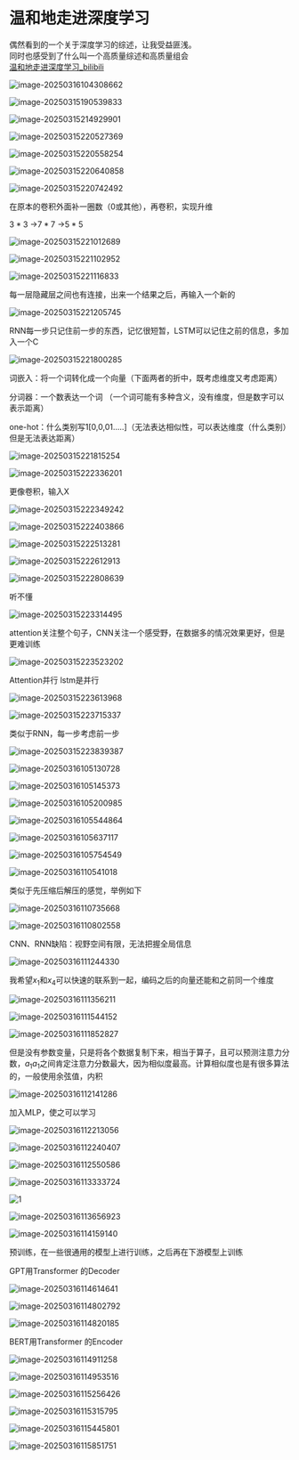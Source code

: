 # 温和地走进深度学习

偶然看到的一个关于深度学习的综述，让我受益匪浅。  
同时也感受到了什么叫一个高质量综述和高质量组会  
[温和地走进深度学习_bilibili](https://www.bilibili.com/video/BV1Sr421u7eF/?spm_id_from=333.337.search-card.all.click&vd_source=4e1dceccc918063def66c9d643674c6a
)

![image-20250316104308662](./assets/image-20250316104308662.png)

![image-20250315190539833](./assets/image-20250315190539833.png)

![image-20250315214929901](./assets/image-20250315214929901.png)

![image-20250315220527369](./assets/image-20250315220527369.png)

![image-20250315220558254](./assets/image-20250315220558254.png)

![image-20250315220640858](./assets/image-20250315220640858.png)

![image-20250315220742492](./assets/image-20250315220742492.png)

在原本的卷积外面补一圈数（0或其他），再卷积，实现升维

$3*3$ ->$7*7$ ->$5*5$

![image-20250315221012689](./assets/image-20250315221012689.png)

![image-20250315221102952](./assets/image-20250315221102952.png)

![image-20250315221116833](./assets/image-20250315221116833.png)

每一层隐藏层之间也有连接，出来一个结果之后，再输入一个新的

![image-20250315221205745](./assets/image-20250315221205745.png)

RNN每一步只记住前一步的东西，记忆很短暂，LSTM可以记住之前的信息，多加入一个C

![image-20250315221800285](./assets/image-20250315221800285.png)

词嵌入：将一个词转化成一个向量（下面两者的折中，既考虑维度又考虑距离）

分词器：一个数表达一个词 （一个词可能有多种含义，没有维度，但是数字可以表示距离）

one-hot：什么类别写1[0,0,01.....]（无法表达相似性，可以表达维度（什么类别）但是无法表达距离）

![image-20250315221815254](./assets/image-20250315221815254.png)

![image-20250315222336201](./assets/image-20250315222336201.png)

更像卷积，输入X

![image-20250315222349242](./assets/image-20250315222349242.png)

![image-20250315222403866](./assets/image-20250315222403866.png)

![image-20250315222513281](./assets/image-20250315222513281.png)

![image-20250315222612913](./assets/image-20250315222612913.png)

![image-20250315222808639](./assets/image-20250315222808639.png)

听不懂

![image-20250315223314495](./assets/image-20250315223314495.png)

attention关注整个句子，CNN关注一个感受野，在数据多的情况效果更好，但是更难训练

![image-20250315223523202](./assets/image-20250315223523202.png)

Attention并行 lstm是并行

![image-20250315223613968](./assets/image-20250315223613968.png)

![image-20250315223715337](./assets/image-20250315223715337.png)

类似于RNN，每一步考虑前一步

![image-20250315223839387](./assets/image-20250315223839387.png)

![image-20250316105130728](./assets/image-20250316105130728.png)

![image-20250316105145373](./assets/image-20250316105145373.png)

![image-20250316105200985](./assets/image-20250316105200985.png)

![image-20250316105544864](./assets/image-20250316105544864.png)

![image-20250316105637117](./assets/image-20250316105637117.png)

![image-20250316105754549](./assets/image-20250316105754549.png)

![image-20250316110541018](./assets/image-20250316110541018.png)

类似于先压缩后解压的感觉，举例如下

![image-20250316110735668](./assets/image-20250316110735668.png)

![image-20250316110802558](./assets/image-20250316110802558.png)

CNN、RNN缺陷：视野空间有限，无法把握全局信息

![image-20250316111244330](./assets/image-20250316111244330.png)

我希望$x_1$和$x_4$可以快速的联系到一起，编码之后的向量还能和之前同一个维度

![image-20250316111356211](./assets/image-20250316111356211.png)

![image-20250316111544152](./assets/image-20250316111544152.png)

![image-20250316111852827](./assets/image-20250316111852827.png)

但是没有参数变量，只是将各个数据复制下来，相当于算子，且可以预测注意力分数，$a_1$$a_1$之间肯定注意力分数最大，因为相似度最高。计算相似度也是有很多算法的，一般使用余弦值，内积

![image-20250316112141286](./assets/image-20250316112141286.png)

加入MLP，使之可以学习

![image-20250316112213056](./assets/image-20250316112213056.png)

![image-20250316112240407](./assets/image-20250316112240407.png)

 ![image-20250316112550586](./assets/image-20250316112550586.png)

![image-20250316113333724](./assets/image-20250316113333724.png)

![1](./assets/image-20250316113639902.png)

![image-20250316113656923](./assets/image-20250316113656923.png)

![image-20250316114159140](./assets/image-20250316114159140.png)

预训练，在一些很通用的模型上进行训练，之后再在下游模型上训练

GPT用Transformer 的Decoder

![image-20250316114614641](./assets/image-20250316114614641.png)

![image-20250316114802792](./assets/image-20250316114802792.png)

![image-20250316114820185](./assets/image-20250316114820185.png)

BERT用Transformer 的Encoder

![image-20250316114911258](./assets/image-20250316114911258.png)

![image-20250316114953516](./assets/image-20250316114953516.png)

![image-20250316115256426](./assets/image-20250316115256426.png)

![image-20250316115315795](./assets/image-20250316115315795.png)

![image-20250316115445801](./assets/image-20250316115445801.png)

![image-20250316115851751](./assets/image-20250316115851751.png)
